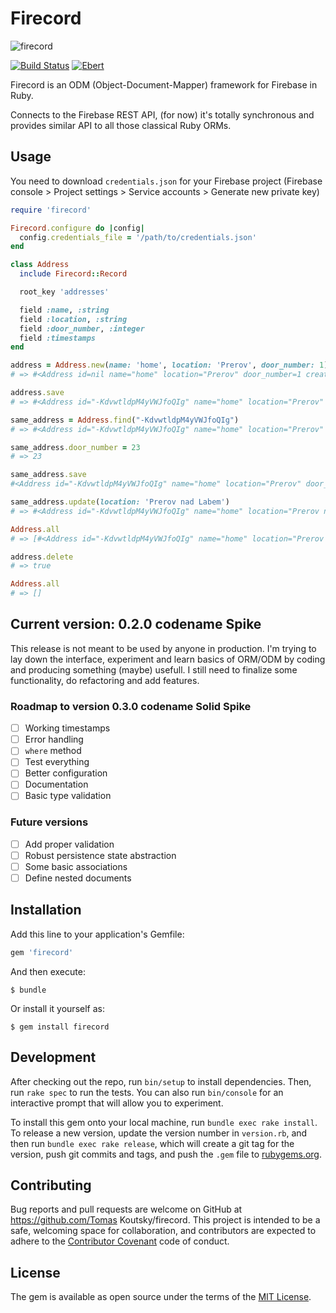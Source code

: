 # Firecord

![firecord](https://www.swiss-paracord.ch/media/image/product/50/md/firecord-550-acu-digital-25ft-762m~2.jpg)

[![Build Status](https://travis-ci.org/stepnivlk/firecord.svg?branch=master)](https://travis-ci.org/stepnivlk/firecord) [![Ebert](https://ebertapp.io/github/stepnivlk/firecord.svg)](https://ebertapp.io/github/stepnivlk/firecord)

Firecord is an ODM (Object-Document-Mapper) framework for Firebase in Ruby.

Connects to the Firebase REST API, (for now) it's totally synchronous and provides similar API to all those classical Ruby ORMs.

## Usage

You need to download ```credentials.json``` for your Firebase project (Firebase console > Project settings > Service accounts > Generate new private key)

```ruby
require 'firecord'

Firecord.configure do |config|
  config.credentials_file = '/path/to/credentials.json'
end

class Address
  include Firecord::Record

  root_key 'addresses'

  field :name, :string
  field :location, :string
  field :door_number, :integer
  field :timestamps
end

address = Address.new(name: 'home', location: 'Prerov', door_number: 1)
# => #<Address id=nil name="home" location="Prerov" door_number=1 created_at=nil updated_at=nil>

address.save
# => #<Address id="-KdvwtldpM4yVWJfoQIg" name="home" location="Prerov" door_number=1 created_at="2017-02-26T19:44:32+00:00" updated_at=nil>

same_address = Address.find("-KdvwtldpM4yVWJfoQIg")
# => #<Address id="-KdvwtldpM4yVWJfoQIg" name="home" location="Prerov" door_number=1 created_at="2017-02-26T19:44:32+00:00" updated_at=nil>

same_address.door_number = 23
# => 23

same_address.save
#<Address id="-KdvwtldpM4yVWJfoQIg" name="home" location="Prerov" door_number=23 created_at="2017-02-26T19:44:32+00:00" updated_at="2017-02-26T19:47:22+00:00">

same_address.update(location: 'Prerov nad Labem')
# => #<Address id="-KdvwtldpM4yVWJfoQIg" name="home" location="Prerov nad Labem" door_number=23 created_at="2017-02-26T19:44:32+00:00" updated_at="2017-02-26T19:48:20+00:00">

Address.all
# => [#<Address id="-KdvwtldpM4yVWJfoQIg" name="home" location="Prerov nad Labem" door_number=23 created_at="2017-02-26T19:44:32+00:00" updated_at="2017-02-26T19:48:20+00:00">]

address.delete
# => true

Address.all
# => []
```

## Current version: 0.2.0 codename Spike
This release is not meant to be used by anyone in production. I'm trying to lay down the interface, experiment and learn basics of ORM/ODM by coding and producing something (maybe) usefull. I still need to finalize some functionality, do refactoring and add features.

### Roadmap to version 0.3.0 codename Solid Spike
- [ ] Working timestamps
- [ ] Error handling
- [ ] `where` method
- [ ] Test everything
- [ ] Better configuration
- [ ] Documentation
- [ ] Basic type validation

### Future versions
- [ ] Add proper validation
- [ ] Robust persistence state abstraction
- [ ] Some basic associations
- [ ] Define nested documents

## Installation

Add this line to your application's Gemfile:

```ruby
gem 'firecord'
```

And then execute:

    $ bundle

Or install it yourself as:

    $ gem install firecord
    

## Development

After checking out the repo, run `bin/setup` to install dependencies. Then, run `rake spec` to run the tests. You can also run `bin/console` for an interactive prompt that will allow you to experiment.

To install this gem onto your local machine, run `bundle exec rake install`. To release a new version, update the version number in `version.rb`, and then run `bundle exec rake release`, which will create a git tag for the version, push git commits and tags, and push the `.gem` file to [rubygems.org](https://rubygems.org).

## Contributing

Bug reports and pull requests are welcome on GitHub at https://github.com/Tomas Koutsky/firecord. This project is intended to be a safe, welcoming space for collaboration, and contributors are expected to adhere to the [Contributor Covenant](http://contributor-covenant.org) code of conduct.


## License

The gem is available as open source under the terms of the [MIT License](http://opensource.org/licenses/MIT).

